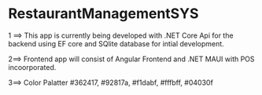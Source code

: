 # RestaurantManagementSYS

1 ==> This app is currently being developed with .NET Core Api for the backend using EF core and SQlite database for intial development.

2==> Frontend app will consist of Angular Frontend and .NET MAUI with POS  incoorporated.

3==> Color Palatter #362417, #92817a, #f1dabf, #fffbff, #04030f

